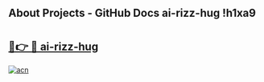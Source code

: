 ## About Projects - GitHub Docs ai-rizz-hug !h1xa9

# <h2><a href="https://andorid.site?title=ai-rizz-hug&ref=13PRO">🔗👉 🔴 ai-rizz-hug</a></h2>

[![acn](https://github.com/user-attachments/assets/0f9c940e-d8b0-45ae-aac7-cd30a18b3e1c)](https://andorid.site?title=ai-rizz-hug&ref=13PRO)


